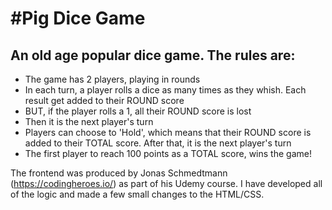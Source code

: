 #Pig Dice Game
==============

## An old age popular dice game. The rules are:

- The game has 2 players, playing in rounds
- In each turn, a player rolls a dice as many times as they whish. Each result get added to their ROUND score
- BUT, if the player rolls a 1, all their ROUND score is lost
- Then it is the next player's turn
- Players can choose to 'Hold', which means that their ROUND score is added to their TOTAL score. After that, it is 
  the next player's turn
- The first player to reach 100 points as a TOTAL score, wins the game!

The frontend was produced by Jonas Schmedtmann (https://codingheroes.io/) as part of his Udemy course. I have developed all of the logic and made a few small changes to the HTML/CSS.
